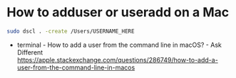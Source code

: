 # How to adduser or useradd on a Mac

```sh
sudo dscl . -create /Users/USERNAME_HERE
```

* terminal - How to add a user from the command line in macOS? - Ask Different  
  <https://apple.stackexchange.com/questions/286749/how-to-add-a-user-from-the-command-line-in-macos>
